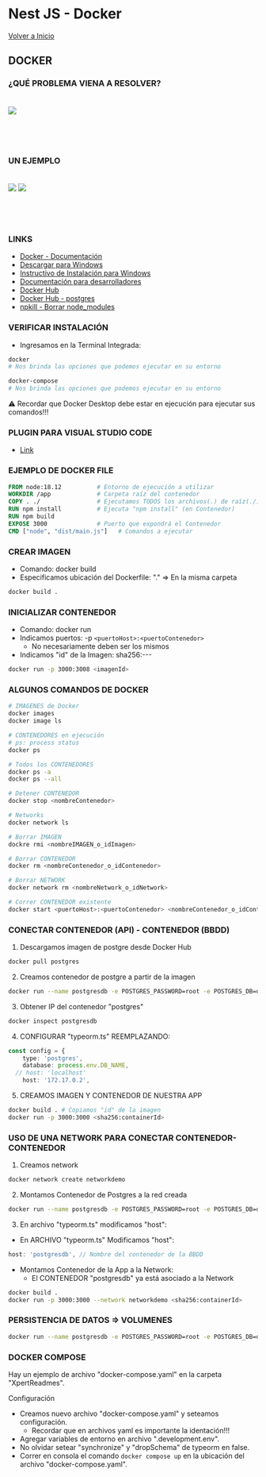 # Nest JS - Docker

[Volver a Inicio](../README.md)

## DOCKER

### ¿QUÉ PROBLEMA VIENA A RESOLVER?

<img src="./assets/nest-12-01.png" style="margin: 20px 0 60px 0">

### UN EJEMPLO

<img src="./assets/nest-12-02.png" style="margin: 20px 0 60px 0">

<img src="./assets/nest-12-03.png" style="margin: 20px 0 60px 0">

### LINKS

- [Docker - Documentación](https://www.docker.com/)
- [Descargar para Windows](https://www.docker.com/products/docker-desktop/)
- [Instructivo de Instalación para Windows](https://docs.docker.com/desktop/install/windows-install/)
- [Documentación para desarrolladores](https://docs.docker.com/?_gl=1*1m0ompz*_ga*MjAyNTczMDU3OS4xNzE0NTE3MzMx*_ga_XJWPQMJYHQ*MTcxNDUxNzMzMS4xLjEuMTcxNDUxODY5OS41Ni4wLjA.)
- [Docker Hub](https://hub.docker.com)
- [Docker Hub - postgres](https://hub.docker.com/_/postgres)
- [npkill - Borrar node_modules](https://www.npmjs.com/package/npkill)

### VERIFICAR INSTALACIÓN

- Ingresamos en la Terminal Integrada:

```bash
docker
# Nos brinda las opciones que podemos ejecutar en su entorno

docker-compose
# Nos brinda las opciones que podemos ejecutar en su entorno
```

⚠️ Recordar que Docker Desktop debe estar en ejecución para ejecutar sus comandos!!!

### PLUGIN PARA VISUAL STUDIO CODE

- [Link](https://code.visualstudio.com/docs/containers/overview)

### EJEMPLO DE DOCKER FILE

```dockerfile
FROM node:18.12          # Entorno de ejecución a utilizar
WORKDIR /app             # Carpeta raíz del contenedor
COPY . ./                # Ejecutamos TODOS los archivos(.) de raíz(./)
RUN npm install          # Ejecuta "npm install" (en Contenedor)
RUN npm build
EXPOSE 3000              # Puerto que expondrá el Contenedor
CMD ["node", "dist/main.js"]   # Comandos a ejecutar
```

### CREAR IMAGEN

- Comando: docker build
- Especificamos ubicación del Dockerfile: "." => En la misma carpeta

```bash
docker build .
```

### INICIALIZAR CONTENEDOR

- Comando: docker run
- Indicamos puertos: -p `<puertoHost>:<puertoContenedor>`
  - No necesariamente deben ser los mismos
- Indicamos "id" de la Imagen: sha256:---

```bash
docker run -p 3000:3008 <imagenId>
```

### ALGUNOS COMANDOS DE DOCKER

```bash
# IMAGENES de Docker
docker images
docker image ls

# CONTENEDORES en ejecución
# ps: process status
docker ps

# Todos los CONTENEDORES
docker ps -a
docker ps --all

# Detener CONTENEDOR
docker stop <nombreContenedor>

# Networks
docker network ls

# Borrar IMAGEN
dockre rmi <nombreIMAGEN_o_idImagen>

# Borrar CONTENEDOR
docker rm <nombreContenedor_o_idContenedor>

# Borrar NETWORK
docker network rm <nombreNetwork_o_idNetwork>

# Correr CONTENEDOR existente
docker start <puertoHost>:<puertoContenedor> <nombreContenedor_o_idContenedor>
```

### CONECTAR CONTENEDOR (API) - CONTENEDOR (BBDD)

1. Descargamos imagen de postgre desde Docker Hub

```bash
docker pull postgres
```

2. Creamos contenedor de postgre a partir de la imagen

```bash
docker run --name postgresdb -e POSTGRES_PASSWORD=root -e POSTGRES_DB=demo -d postgres
```

3. Obtener IP del contenedor "postgres"

```bash
docker inspect postgresdb
```

4. CONFIGURAR "typeorm.ts" REEMPLAZANDO:

```ts
const config = {
	type: 'postgres',
	database: process.env.DB_NAME,
  // host: 'localhost'
	host: '172.17.0.2',
```

5. CREAMOS IMAGEN Y CONTENEDOR DE NUESTRA APP

```bash
docker build . # Copiamos "id" de la imagen
docker run -p 3000:3000 <sha256:containerId>
```

### USO DE UNA NETWORK PARA CONECTAR CONTENEDOR-CONTENEDOR

1. Creamos network

```bash
docker network create networkdemo
```

2. Montamos Contenedor de Postgres a la red creada

```bash
docker run --name postgresdb -e POSTGRES_PASSWORD=root -e POSTGRES_DB=demo --network networkdemo -d postgres
```

3. En archivo "typeorm.ts" modificamos "host":

- En ARCHIVO "typeorm.ts" Modificamos "host":

```ts
host: 'postgresdb', // Nombre del contenedor de la BBDD
```

- Montamos Contenedor de la App a la Network:
  - El CONTENEDOR "postgresdb" ya está asociado a la Network

```bash
docker build .
docker run -p 3000:3000 --network networkdemo <sha256:containerId>
```

### PERSISTENCIA DE DATOS => VOLUMENES

```bash
docker run --name postgresdb -e POSTGRES_PASSWORD=root -e POSTGRES_DB=demo --network networkdemo -v pgdata:/var/lib/postgresql/data -d postgres
```

### DOCKER COMPOSE

Hay un ejemplo de archivo "docker-compose.yaml" en la carpeta "XpertReadmes".

Configuración

- Creamos nuevo archivo "docker-compose.yaml" y seteamos configuración.
  - Recordar que en archivos yaml es importante la identación!!!
- Agregar variables de entorno en archivo ".development.env".
- No olvidar setear "synchronize" y "dropSchema" de typeorm en false.
- Correr en consola el comando `docker compose up` en la ubicación del archivo "docker-compose.yaml".
